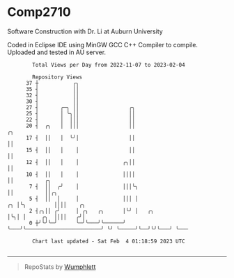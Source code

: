 # Comp2710
Software Construction with Dr. Li at Auburn University

Coded in Eclipse IDE using MinGW GCC C++ Compiler to compile.
Uploaded and tested in AU server.

```
        Total Views per Day from 2022-11-07 to 2023-02-04

        Repository Views
      37 ┼           ╭╮
      35 ┤           ││
      32 ┤           ││
      30 ┤           ││
      27 ┤       ╭─╮ ││                ╭╮
      25 ┤       │ ╰╮││                ││
      22 ┤       │  │││                ││
      20 ┤  ╭╮   │  │││                ││                                 ╭╮
      17 ┤  ││   │  ╰╯│                ││                                 ││
      15 ┤  ││   │    │                ││                                 ││
      12 ┤  ││   │    │              ╭╮││                                 ││
      10 ┤  ││   │    │              ││││                                 ││          ╭╮
       7 ┤  ││  ╭╯    │              │││╰╮                                ││          ││╭╮
       5 ┤  ││  │     │              │││ │                             ╭╮ │╰╮         ││││    ╭╮
       2 ┤╭╮││ ╭╯     │ ╭╮   ╭╮      │╰╯ │   ╭╮                        │╰╮│ │     ╭╮  ││││   ╭╯│
       0 ┼╯╰╯╰─╯      ╰─╯╰───╯╰──────╯   ╰───╯╰────────────────────────╯ ╰╯ ╰─────╯╰──╯╰╯╰───╯ ╰───

        Chart last updated - Sat Feb  4 01:18:59 2023 UTC
        
```

---

> RepoStats by [Wumphlett](https://github.com/Wumphlett)
